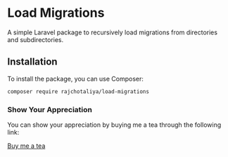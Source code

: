 # Load Migrations

A simple Laravel package to recursively load migrations from directories and subdirectories.

## Installation

To install the package, you can use Composer:

```bash
composer require rajchotaliya/load-migrations
```

### Show Your Appreciation

You can show your appreciation by buying me a tea through the following link:

[Buy me a tea](https://drive.google.com/file/d/1-i7MNcvvixDv5C2qrnQJ0uFWdUbUvxI3/view?usp=sharing)
